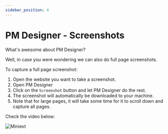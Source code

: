 ```yaml
---
sidebar_position: 4
---
```


# PM Designer - Screenshots

What's awesome about PM Designer? 

Well, in case you were wondering we can also do full page screenshots. 

To capture a full page screenshot:

1. Open the website you want to take a screenshot.
2. Open PM Designer
3. Click on the `Screenshot` button and let PM Designer do the rest.
4. The screenshot will automatically be downloaded to your machine.
5. Note that for large pages, it will take some time for it to scroll down and capture all pages.

Check the video below:

![Miniext](/img/designeer.gif)
